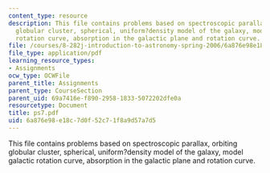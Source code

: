 ```yaml
---
content_type: resource
description: This file contains problems based on spectroscopic parallax, orbiting
  globular cluster, spherical, uniform?density model of the galaxy, model galactic
  rotation curve, absorption in the galactic plane and rotation curve.
file: /courses/8-282j-introduction-to-astronomy-spring-2006/6a876e98e18c7d0f52c71f8a9d57a7d5_ps7.pdf
file_type: application/pdf
learning_resource_types:
- Assignments
ocw_type: OCWFile
parent_title: Assignments
parent_type: CourseSection
parent_uid: 69a7416e-f890-2958-1833-5072202dfe0a
resourcetype: Document
title: ps7.pdf
uid: 6a876e98-e18c-7d0f-52c7-1f8a9d57a7d5
---
```

This file contains problems based on spectroscopic parallax, orbiting globular cluster, spherical, uniform?density model of the galaxy, model galactic rotation curve, absorption in the galactic plane and rotation curve.

